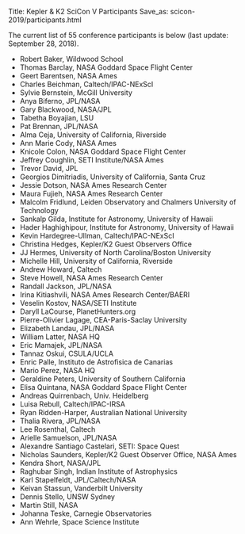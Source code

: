 Title: Kepler & K2 SciCon V Participants
Save_as: scicon-2019/participants.html

The current list of 55 conference participants is below (last update: September 28, 2018).

* Robert Baker, Wildwood School
* Thomas Barclay, NASA Goddard Space Flight Center
* Geert Barentsen, NASA Ames
* Charles Beichman, Caltech/IPAC-NExScI
* Sylvie Bernstein, McGill University
* Anya Biferno, JPL/NASA
* Gary Blackwood, NASA/JPL
* Tabetha Boyajian, LSU
* Pat Brennan, JPL/NASA
* Alma Ceja, University of California, Riverside
* Ann Marie Cody, NASA Ames
* Knicole Colon, NASA Goddard Space Flight Center
* Jeffrey Coughlin, SETI Institute/NASA Ames
* Trevor David, JPL
* Georgios Dimitriadis, University of California, Santa Cruz
* Jessie Dotson, NASA Ames Research Center
* Maura Fujieh, NASA Ames Research Center
* Malcolm Fridlund, Leiden Observatory and Chalmers University of Technology
* Sankalp Gilda, Institute for Astronomy, University of Hawaii
* Hader Haghighipour, Institute for Astronomy, University of Hawaii
* Kevin Hardegree-Ullman, Caltech/IPAC-NExScI
* Christina Hedges, Kepler/K2 Guest Observers Office	
* JJ Hermes, University of North Carolina/Boston University	
* Michelle Hill, University of California, Riverside	
* Andrew Howard, Caltech	
* Steve Howell, NASA Ames Research Center
* Randall Jackson, JPL/NASA
* Irina Kitiashvili, NASA Ames Research Center/BAERI
* Veselin Kostov, NASA/SETI Institute	
* Daryll LaCourse, PlanetHunters.org
* Pierre-Olivier Lagage, CEA-Paris-Saclay University
* Elizabeth Landau, JPL/NASA
* William Latter, NASA HQ
* Eric Mamajek, JPL/NASA
* Tannaz Oskui, CSULA/UCLA
* Enric Palle, Instituto de Astrofisica de Canarias
* Mario Perez, NASA HQ
* Geraldine Peters, University of Southern California
* Elisa Quintana, NASA Goddard Space Flight Center
* Andreas Quirrenbach, Univ. Heidelberg
* Luisa Rebull, Caltech/IPAC-IRSA
* Ryan Ridden-Harper, Australian National University
* Thalia Rivera, JPL/NASA
* Lee Rosenthal, Caltech
* Arielle Samuelson, JPL/NASA
* Alexandre Santiago Castelari, SETI: Space Quest
* Nicholas Saunders, Kepler/K2 Guest Observer Office, NASA Ames
* Kendra Short, NASA/JPL
* Raghubar Singh, Indian Institute of Astrophysics
* Karl Stapelfeldt, JPL/Caltech/NASA
* Keivan Stassun, Vanderbilt University
* Dennis Stello, UNSW Sydney
* Martin Still, NASA
* Johanna Teske, Carnegie Observatories	
* Ann Wehrle, Space Science Institute
